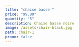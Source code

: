 ```yaml
---
title: "chaise basse "
price: "99.89"
quantity: "5"
description: Chaise basse noire
image: /assets/chair-black.jpg
path: chair-1
promo: false
---
```

